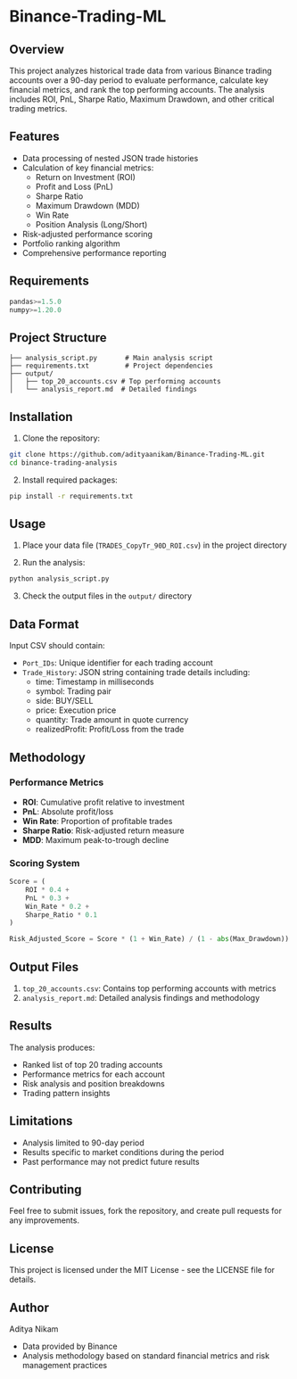 # Binance-Trading-ML

## Overview
This project analyzes historical trade data from various Binance trading accounts over a 90-day period to evaluate performance, calculate key financial metrics, and rank the top performing accounts. The analysis includes ROI, PnL, Sharpe Ratio, Maximum Drawdown, and other critical trading metrics.

## Features
- Data processing of nested JSON trade histories
- Calculation of key financial metrics:
  - Return on Investment (ROI)
  - Profit and Loss (PnL)
  - Sharpe Ratio
  - Maximum Drawdown (MDD)
  - Win Rate
  - Position Analysis (Long/Short)
- Risk-adjusted performance scoring
- Portfolio ranking algorithm
- Comprehensive performance reporting

## Requirements
```python
pandas>=1.5.0
numpy>=1.20.0
```

## Project Structure
```
├── analysis_script.py       # Main analysis script
├── requirements.txt         # Project dependencies
├── output/
│   ├── top_20_accounts.csv # Top performing accounts
│   └── analysis_report.md  # Detailed findings
```

## Installation
1. Clone the repository:
```bash
git clone https://github.com/adityaanikam/Binance-Trading-ML.git
cd binance-trading-analysis
```

2. Install required packages:
```bash
pip install -r requirements.txt
```

## Usage
1. Place your data file (`TRADES_CopyTr_90D_ROI.csv`) in the project directory

2. Run the analysis:
```bash
python analysis_script.py
```

3. Check the output files in the `output/` directory

## Data Format
Input CSV should contain:
- `Port_IDs`: Unique identifier for each trading account
- `Trade_History`: JSON string containing trade details including:
  - time: Timestamp in milliseconds
  - symbol: Trading pair
  - side: BUY/SELL
  - price: Execution price
  - quantity: Trade amount in quote currency
  - realizedProfit: Profit/Loss from the trade

## Methodology

### Performance Metrics
- **ROI**: Cumulative profit relative to investment
- **PnL**: Absolute profit/loss
- **Win Rate**: Proportion of profitable trades
- **Sharpe Ratio**: Risk-adjusted return measure
- **MDD**: Maximum peak-to-trough decline

### Scoring System
```python
Score = (
    ROI * 0.4 +
    PnL * 0.3 +
    Win_Rate * 0.2 +
    Sharpe_Ratio * 0.1
)

Risk_Adjusted_Score = Score * (1 + Win_Rate) / (1 - abs(Max_Drawdown))
```

## Output Files
1. `top_20_accounts.csv`: Contains top performing accounts with metrics
2. `analysis_report.md`: Detailed analysis findings and methodology

## Results
The analysis produces:
- Ranked list of top 20 trading accounts
- Performance metrics for each account
- Risk analysis and position breakdowns
- Trading pattern insights

## Limitations
- Analysis limited to 90-day period
- Results specific to market conditions during the period
- Past performance may not predict future results

## Contributing
Feel free to submit issues, fork the repository, and create pull requests for any improvements.

## License
This project is licensed under the MIT License - see the LICENSE file for details.

## Author
Aditya Nikam


- Data provided by Binance
- Analysis methodology based on standard financial metrics and risk management practices
